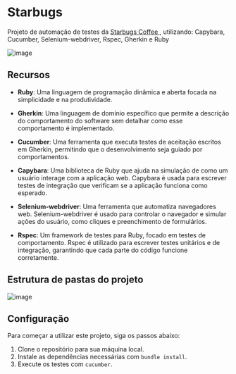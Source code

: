 # Starbugs

Projeto de automação de testes da <a href = "https://starbugs-qa.vercel.app/"> Starbugs Coffee </a>, utilizando: Capybara, Cucumber, Selenium-webdriver, Rspec, Gherkin e Ruby

![image](https://github.com/user-attachments/assets/44fab4ec-dae4-4128-b855-0f331782c458)

## Recursos

- **Ruby**: Uma linguagem de programação dinâmica e aberta focada na simplicidade e na produtividade.

- **Gherkin**: Uma linguagem de domínio específico que permite a descrição do comportamento do software sem detalhar como esse comportamento é implementado.
  
- **Cucumber**: Uma ferramenta que executa testes de aceitação escritos em Gherkin, permitindo que o desenvolvimento seja guiado por comportamentos. 
  
- **Capybara**: Uma biblioteca de Ruby que ajuda na simulação de como um usuário interage com a aplicação web. Capybara é usada para escrever testes de integração que verificam se a aplicação funciona como esperado.
  
- **Selenium-webdriver**: Uma ferramenta que automatiza navegadores web. Selenium-webdriver é usado para controlar o navegador e simular ações do usuário, como cliques e preenchimento de formulários.
  
- **Rspec**: Um framework de testes para Ruby, focado em testes de comportamento. Rspec é utilizado para escrever testes unitários e de integração, garantindo que cada parte do código funcione corretamente.

## Estrutura de pastas do projeto

![image](https://github.com/user-attachments/assets/e246c1a3-be37-498b-9246-98d06b27e11b)

## Configuração

Para começar a utilizar este projeto, siga os passos abaixo:

1. Clone o repositório para sua máquina local.
2. Instale as dependências necessárias com `bundle install`.
3. Execute os testes com `cucumber`.

